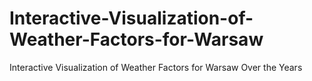# Interactive-Visualization-of-Weather-Factors-for-Warsaw
Interactive Visualization of Weather Factors for Warsaw Over the Years
